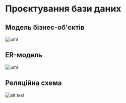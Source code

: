 # Проєктування бази даних

## Модель бізнес-об'єктів

![uml](http://www.plantuml.com/plantuml/png/jLF1JeD04Btp5HjERTDDxDsO6lNWeOanUYPJcBQJ04lOGUNl1RkiEwmSlJITznumysRUtZAqt5LbWZKJz-eH62poL3u0uzcqlQzDLM7jwGCo5i2GKH517r1s-C-lVRVOPgKvKwq4r82rdwOj14Yon0f8Z7sY4hCNu8kAq3VyuXWzF1-UPXDaHrFqGSymzZn_KFbNtUSvMZjtnNKge1egZ43RO4udoe79rE5mq_zNKw8AYoo71evK4XDQGN3Vu7mOwFXYsjaEitD7nLpPG3lkpqdIrMwxMwUtMgjqTRFTh5FlnR8aS6THu_nQv5qxay2XMjyffvsicnHgexKSR58CXFTPmc8d4H7l9N5TJLOCIj-EDDgLWo0y9m4BkvCWA5fllCSoB26Jo4CVgC1sSTWpJaP1SaaGmu6vNg38OOYwv4c8VYN-KofUdrDSps21TknVJu-7dYJZxyyIea08oaLYZtNHLUKt)
## ER-модель

![uml](http://www.plantuml.com/plantuml/png/dP5VQ_8m58Vlyob2h_J5mkjj6KEPCeJrPYZizfWSDInfGdAwKMJVVIbfEd7YnUvEoVDxUlui0e6drcY63IdgEA-HG0B1cV5txAhj-ctB-0Ve5bFzDP9FrfXOHn1QEba_i7ihSIWT-0XSvrRH7h3F7Libg-VTPdLf1SAZzTsPDM06aSGWl7AaR7CjUxKQe-c7vG8Sx9LMf31KmcgDeWzoUxXyYehHiHG2GuWMwjolANS1VNpIzgY6dpi8uTDwcRxGWDBLkbvkNbYS9ivoDUf1zHqwe5CAr9jwdQgnwPWObb9CvhFvjE0FPScBoV_PlscH3t87oQV82B_5v5xkGMaJcHYZPVcOwV4-BFjkKltMMBBzwRq_ArjW8rkZlm40)

## Реляційна схема

![alt text]()
